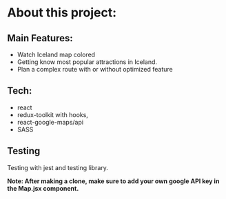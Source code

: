 # About this project:

## Main Features:
- Watch Iceland map colored 
- Getting know most popular attractions in Iceland.
- Plan a complex route with or without optimized feature

## Tech:

- react
- redux-toolkit with hooks,
- react-google-maps/api
- SASS

## Testing
Testing with jest and testing library.

**Note: After making a clone, make sure to add your own google API key in the Map.jsx component.**

